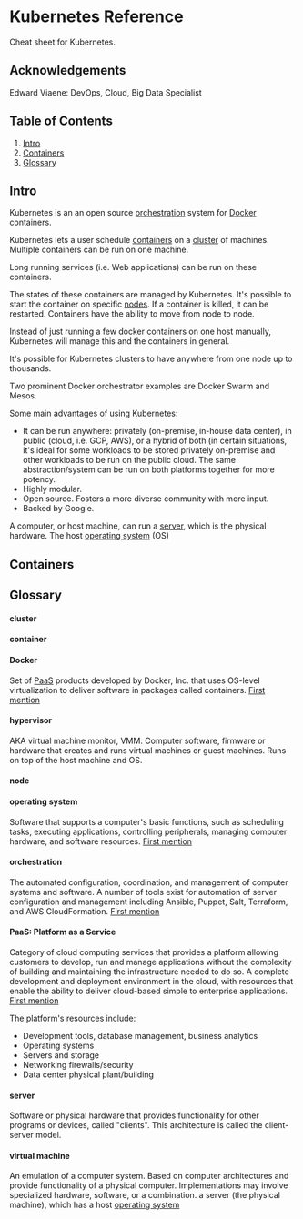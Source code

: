 # Kubernetes Reference

Cheat sheet for Kubernetes. 

## Acknowledgements

Edward Viaene: DevOps, Cloud, Big Data Specialist

## Table of Contents
1. [Intro](#intro)
1. [Containers](#containers)
1. [Glossary](#glossary)

## Intro

Kubernetes is an an open source [orchestration](#orchestration) system for [Docker](#docker) containers. 

Kubernetes lets a user schedule [containers](#containers) on a [cluster](#cluster) of machines. Multiple containers can be run on one machine. 

Long running services (i.e. Web applications) can be run on these containers. 

The states of these containers are managed by Kubernetes. It's possible to start the container on specific [nodes](#node). If a container is killed, it can be restarted. Containers have the ability to move from node to node. 

Instead of just running a few docker containers on one host manually, Kubernetes will manage this and the containers in general. 

It's possible for Kubernetes clusters to have anywhere from one node up to thousands. 

Two prominent Docker orchestrator examples are Docker Swarm and Mesos. 

Some main advantages of using Kubernetes: 
- It can be run anywhere: privately (on-premise, in-house data center), in public (cloud, i.e. GCP, AWS), or a hybrid of both (in certain situations, it's ideal for some workloads to be stored privately on-premise and other workloads to be run on the public cloud. The same abstraction/system can be run on both platforms together for more potency. 
- Highly modular. 
- Open source. Fosters a more diverse community with more input. 
- Backed by Google. 

A computer, or host machine, can run a [server](#server), which is the physical hardware. The host [operating system](#operating-system) (OS) 

## Containers



## Glossary

#### cluster

#### container

#### Docker
Set of [PaaS](#paas-platform-as-a-service) products developed by Docker, Inc. that uses OS-level virtualization to deliver software in packages called containers. [First mention](#intro)

#### hypervisor
AKA virtual machine monitor, VMM. Computer software, firmware or hardware that creates and runs virtual machines or guest machines. Runs on top of the host machine and OS. 

#### node

#### operating system
Software that supports a computer's basic functions, such as scheduling tasks, executing applications, controlling peripherals, managing computer hardware, and software resources. [First mention](#virtual-machine)

#### orchestration
The automated configuration, coordination, and management of computer systems and software. A number of tools exist for automation of server configuration and management including Ansible, Puppet, Salt, Terraform, and AWS CloudFormation. [First mention](#intro)

#### PaaS: Platform as a Service
Category of cloud computing services that provides a platform allowing customers to develop, run and manage applications without the complexity of building and maintaining the infrastructure needed to do so. A complete development and deployment environment in the cloud, with resources that enable the ability to deliver cloud-based simple to enterprise applications. [First mention](#docker)

The platform's resources include: 
- Development tools, database management, business analytics
- Operating systems
- Servers and storage
- Networking firewalls/security
- Data center physical plant/building

#### server
Software or physical hardware that provides functionality for other programs or devices, called "clients". This architecture is called the client-server model. 

#### virtual machine
An emulation of a computer system. Based on computer architectures and provide functionality of a physical computer. Implementations may involve specialized hardware, software, or a combination.  a server (the physical machine), which has a host [operating system](#operating-system)